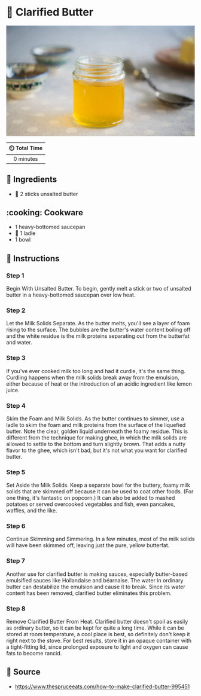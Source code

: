 # :butter: Clarified Butter

![Clarified Butter](../assets/images/clarified-butter.jpg)

| :timer_clock: Total Time |
|:-----------------------: |
| 0 minutes |

## :salt: Ingredients

- :butter: 2 sticks unsalted butter

## :cooking: Cookware

- 1 heavy-bottomed saucepan
- :spoon: 1 ladle
- 1 bowl

## :pencil: Instructions

### Step 1

Begin With Unsalted Butter. To begin, gently melt a stick or two of unsalted butter in a heavy-bottomed saucepan over
low heat.

### Step 2

Let the Milk Solids Separate. As the butter melts, you'll see a layer of foam rising to the surface. The bubbles are the
butter's water content boiling off and the white residue is the milk proteins separating out from the butterfat and
water.

### Step 3

If you've ever cooked milk too long and had it curdle, it's the same thing. Curdling happens when the milk solids break
away from the emulsion, either because of heat or the introduction of an acidic ingredient like lemon juice.

### Step 4

Skim the Foam and Milk Solids. As the butter continues to simmer, use a ladle to skim the foam and milk proteins from
the surface of the liquefied butter. Note the clear, golden liquid underneath the foamy residue. This is different from
the technique for making ghee, in which the milk solids are allowed to settle to the bottom and turn slightly brown.
That adds a nutty flavor to the ghee, which isn't bad, but it's not what you want for clarified butter.

### Step 5

Set Aside the Milk Solids. Keep a separate bowl for the buttery, foamy milk solids that are skimmed off because it can
be used to coat other foods. (For one thing, it's fantastic on popcorn.) It can also be added to mashed potatoes or
served overcooked vegetables and fish, even pancakes, waffles, and the like.

### Step 6

Continue Skimming and Simmering. In a few minutes, most of the milk solids will have been skimmed off, leaving just the
pure, yellow butterfat.

### Step 7

Another use for clarified butter is making sauces, especially butter-based emulsified sauces like Hollandaise and
béarnaise. The water in ordinary butter can destabilize the emulsion and cause it to break. Since its water content has
been removed, clarified butter eliminates this problem.

### Step 8

Remove Clarified Butter From Heat. Clarified butter doesn't spoil as easily as ordinary butter, so it can be kept for
quite a long time. While it can be stored at room temperature, a cool place is best, so definitely don't keep it right
next to the stove. For best results, store it in an opaque container with a tight-fitting lid, since prolonged exposure
to light and oxygen can cause fats to become rancid.

## :link: Source

- <https://www.thespruceeats.com/how-to-make-clarified-butter-995451>

